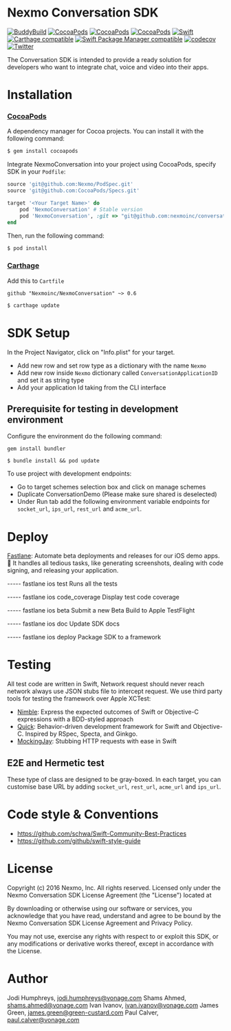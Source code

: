 # Nexmo Conversation SDK

[![BuddyBuild](https://dashboard.buddybuild.com/api/statusImage?appID=5824a77e7424bc0100c4defb&branch=master&build=latest)](https://dashboard.buddybuild.com/apps/5824a77e7424bc0100c4defb/build/latest) 
[![CocoaPods](https://img.shields.io/cocoapods/v/NexmoConversation.svg)]() 
[![CocoaPods](https://img.shields.io/cocoapods/l/NexmoConversation.svg)]() 
[![CocoaPods](https://img.shields.io/cocoapods/p/NexmoConversation.svg)]() 
[![Swift](https://img.shields.io/badge/Swift-3.1.X-orange.svg)]()
[![Carthage compatible](https://img.shields.io/badge/Carthage-soon-4BC51D.svg?style=flat)](https://github.com/Carthage/Carthage) 
[![Swift Package Manager compatible](https://img.shields.io/badge/Swift%20Package%20Manager-soon-brightgreen.svg)](https://github.com/apple/swift-package-manager)
[![codecov](https://codecov.io/gh/Nexmo/conversation-ios-sdk/branch/master/graph/badge.svg)](https://codecov.io/gh/Nexmo/conversation-ios-sdk)
[![Twitter](https://img.shields.io/badge/twitter-@Nexmo-blue.svg?style=flat)](https://twitter.com/Nexmo)

The Conversation SDK is intended to provide a ready solution for developers who want to integrate chat, voice and video into their apps.

# Installation

### [CocoaPods](http://cocoapods.org)
A dependency manager for Cocoa projects. You can install it with the following command:

```bash
$ gem install cocoapods
```

Integrate NexmoConversation into your project using CocoaPods, specify SDK in your `Podfile`:

```ruby
source 'git@github.com:Nexmo/PodSpec.git'
source 'git@github.com:CocoaPods/Specs.git'

target '<Your Target Name>' do
    pod 'NexmoConversation' # Stable version
    pod 'NexmoConversation', :git => "git@github.com:nexmoinc/conversation-ios-sdk.git", branch => "master" # Development version
end
```

Then, run the following command:

```bash
$ pod install
```

### [Carthage](https://github.com/Carthage/Carthage)

Add this to `Cartfile`

```
github "Nexmoinc/NexmoConversation" ~> 0.6
```

```bash
$ carthage update
```

# SDK Setup

In the Project Navigator, click on "Info.plist" for your target.

- Add new row and set row type as a dictionary with the name `Nexmo`
- Add new row inside `Nexmo` dictionary called `ConversationApplicationID` and set it as string type
- Add your application Id taking from the CLI interface

## Prerequisite for testing in development environment

Configure the environment do the following command:

```
gem install bundler
```
```
$ bundle install && pod update
```

To use project with development endpoints:

- Go to target schemes selection box and click on manage schemes
- Duplicate ConversationDemo (Please make sure shared is deselected)
- Under Run tab add the following environment variable endpoints for `socket_url`, `ips_url`, `rest_url` and `acme_url`.

# Deploy
[Fastlane](https://github.com/fastlane/fastlane): Automate beta deployments and releases for our iOS demo apps. 🚀 It handles all tedious tasks, like generating screenshots, dealing with code signing, and releasing your application.

----- fastlane ios test
Runs all the tests

----- fastlane ios code_coverage
Display test code coverage

----- fastlane ios beta
Submit a new Beta Build to Apple TestFlight

----- fastlane ios doc
Update SDK docs

----- fastlane ios deploy
Package SDK to a framework

# Testing 
All test code are written in Swift, Network request should never reach network always use JSON stubs file to intercept request. We use third party tools for testing the framework over Apple XCTest: 
- [Nimble](https://github.com/Quick/Nimble): Express the expected outcomes of Swift or Objective-C expressions with a BDD-styled approach
- [Quick](https://github.com/Quick/Quick): Behavior-driven development framework for Swift and Objective-C. Inspired by RSpec, Specta, and Ginkgo.
- [MockingJay](https://github.com/kylef/Mockingjay): Stubbing HTTP requests with ease in Swift

## E2E and Hermetic test

These type of class are designed to be gray-boxed. In each target, you can customise base URL by adding `socket_url`, `rest_url`, `acme_url` and `ips_url`. 

# Code style & Conventions 
- https://github.com/schwa/Swift-Community-Best-Practices
- https://github.com/github/swift-style-guide

# License
Copyright (c) 2016 Nexmo, Inc. All rights reserved. Licensed only under the Nexmo Conversation SDK License Agreement (the "License") located at

By downloading or otherwise using our software or services, you acknowledge that you have read, understand and agree to be bound by the Nexmo Conversation SDK License Agreement and Privacy Policy.

You may not use, exercise any rights with respect to or exploit this SDK, or any modifications or derivative works thereof, except in accordance with the License.

# Author
Jodi Humphreys, jodi.humphreys@vonage.com 
Shams Ahmed, shams.ahmed@vonage.com
Ivan Ivanov, ivan.ivanov@vonage.com
James Green, james.green@green-custard.com
Paul Calver, paul.calver@vonage.com
